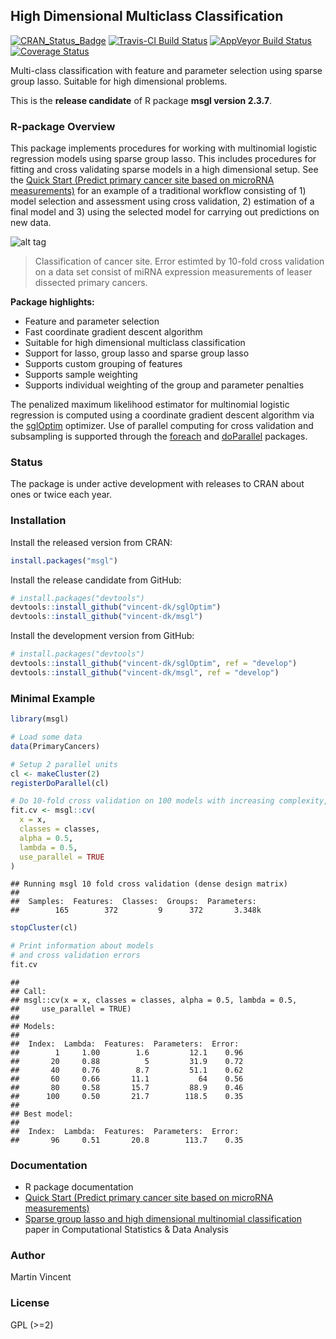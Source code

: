 High Dimensional Multiclass Classification
------------------------------------------

[![CRAN\_Status\_Badge](http://www.r-pkg.org/badges/version/msgl)](https://cran.r-project.org/package=msgl) [![Travis-CI Build Status](https://travis-ci.org/vincent-dk/msgl.svg?branch=master)](https://travis-ci.org/vincent-dk/msgl) [![AppVeyor Build Status](https://ci.appveyor.com/api/projects/status/github/vincent-dk/msgl?branch=master&svg=true)](https://ci.appveyor.com/project/vincent-dk/msgl) [![Coverage Status](https://codecov.io/github/vincent-dk/msgl/coverage.svg?branch=master)](https://codecov.io/github/vincent-dk/msgl?branch=master)

Multi-class classification with feature and parameter selection using sparse group lasso. Suitable for high dimensional problems.

This is the **release candidate** of R package **msgl version 2.3.7**.

### R-package Overview

This package implements procedures for working with multinomial logistic regression models using sparse group lasso. This includes procedures for fitting and cross validating sparse models in a high dimensional setup. See the [Quick Start (Predict primary cancer site based on microRNA measurements)](quick-start.md) for an example of a traditional workflow consisting of 1) model selection and assessment using cross validation, 2) estimation of a final model and 3) using the selected model for carrying out predictions on new data.

![alt tag](https://raw.github.com/vincent-dk/msgl/master/fig1.png)

> Classification of cancer site. Error estimted by 10-fold cross validation on a data set consist of miRNA expression measurements of leaser dissected primary cancers.

**Package highlights:**

-   Feature and parameter selection
-   Fast coordinate gradient descent algorithm
-   Suitable for high dimensional multiclass classification
-   Support for lasso, group lasso and sparse group lasso
-   Supports custom grouping of features
-   Supports sample weighting
-   Supports individual weighting of the group and parameter penalties

The penalized maximum likelihood estimator for multinomial logistic regression is computed using a coordinate gradient descent algorithm via the [sglOptim](https://github.com/vincent-dk/sglOptim) optimizer. Use of parallel computing for cross validation and subsampling is supported through the [foreach](https://cran.r-project.org/package=foreach) and [doParallel](https://cran.r-project.org/package=doParallel) packages.

### Status

The package is under active development with releases to CRAN about ones or twice each year.

### Installation

Install the released version from CRAN:

``` r
install.packages("msgl")
```

Install the release candidate from GitHub:

``` r
# install.packages("devtools")
devtools::install_github("vincent-dk/sglOptim")
devtools::install_github("vincent-dk/msgl")
```

Install the development version from GitHub:

``` r
# install.packages("devtools")
devtools::install_github("vincent-dk/sglOptim", ref = "develop")
devtools::install_github("vincent-dk/msgl", ref = "develop")
```

### Minimal Example

``` r
library(msgl)

# Load some data
data(PrimaryCancers)

# Setup 2 parallel units
cl <- makeCluster(2)
registerDoParallel(cl)

# Do 10-fold cross validation on 100 models with increasing complexity, using the 2 parallel units
fit.cv <- msgl::cv(
  x = x,
  classes = classes,
  alpha = 0.5,
  lambda = 0.5,
  use_parallel = TRUE
)
```

    ## Running msgl 10 fold cross validation (dense design matrix)
    ## 
    ##  Samples:  Features:  Classes:  Groups:  Parameters: 
    ##        165        372         9      372       3.348k

``` r
stopCluster(cl)

# Print information about models
# and cross validation errors
fit.cv
```

    ## 
    ## Call:
    ## msgl::cv(x = x, classes = classes, alpha = 0.5, lambda = 0.5, 
    ##     use_parallel = TRUE)
    ## 
    ## Models:
    ## 
    ##  Index:  Lambda:  Features:  Parameters:  Error: 
    ##        1     1.00        1.6         12.1    0.96
    ##       20     0.88          5         31.9    0.72
    ##       40     0.76        8.7         51.1    0.62
    ##       60     0.66       11.1           64    0.56
    ##       80     0.58       15.7         88.9    0.46
    ##      100     0.50       21.7        118.5    0.35
    ## 
    ## Best model:
    ## 
    ##  Index:  Lambda:  Features:  Parameters:  Error: 
    ##       96     0.51       20.8        113.7    0.35

### Documentation

-   R package documentation
-   [Quick Start (Predict primary cancer site based on microRNA measurements)](quick-start.md)
-   [Sparse group lasso and high dimensional multinomial classification](http://dx.doi.org/10.1016/j.csda.2013.06.004) paper in Computational Statistics & Data Analysis

### Author

Martin Vincent

### License

GPL (&gt;=2)
